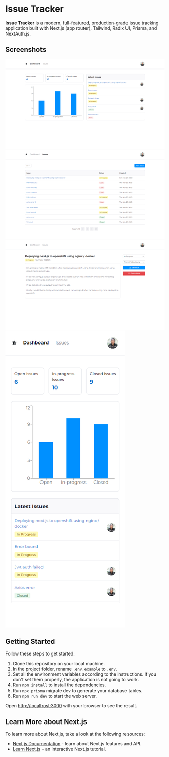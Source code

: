 # Issue Tracker

**Issue Tracker** is a modern, full-featured, production-grade issue tracking application built with Next.js (app router), Tailwind, Radix UI, Prisma, and NextAuth.js.

## Screenshots

![Dashboard](screenshots/1-dashboard.png)
![Issue List](screenshots/2-issue-list.png)
![Issue Details](screenshots/3-issue-details.png)
![Mobile](screenshots/4-mobile.png)

## Getting Started

Follow these steps to get started:

1. Clone this repository on your local machine.
2. In the project folder, rename `.env.example` to `.env`.
3. Set all the environment variables according to the instructions. If you don't set them properly, the application is not going to work.
4. Run `npm install` to install the dependencies.
5. Run `npx prisma` migrate dev to generate your database tables.
6. Run `npm run dev` to start the web server.

Open [http://localhost:3000](http://localhost:3000) with your browser to see the result.

## Learn More about Next.js

To learn more about Next.js, take a look at the following resources:

- [Next.js Documentation](https://nextjs.org/docs) - learn about Next.js features and API.
- [Learn Next.js](https://nextjs.org/learn) - an interactive Next.js tutorial.
